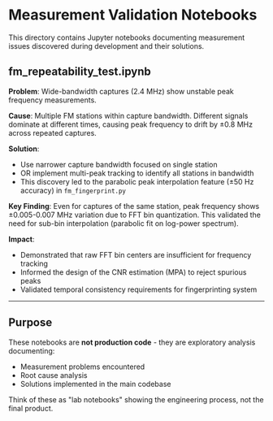 # Measurement Validation Notebooks

This directory contains Jupyter notebooks documenting measurement issues discovered during development and their solutions.

## fm_repeatability_test.ipynb

**Problem**: Wide-bandwidth captures (2.4 MHz) show unstable peak frequency measurements.

**Cause**: Multiple FM stations within capture bandwidth. Different signals dominate at different times, causing peak frequency to drift by ±0.8 MHz across repeated captures.

**Solution**:
- Use narrower capture bandwidth focused on single station
- OR implement multi-peak tracking to identify all stations in bandwidth
- This discovery led to the parabolic peak interpolation feature (±50 Hz accuracy) in `fm_fingerprint.py`

**Key Finding**: Even for captures of the same station, peak frequency shows ±0.005-0.007 MHz variation due to FFT bin quantization. This validated the need for sub-bin interpolation (parabolic fit on log-power spectrum).

**Impact**:
- Demonstrated that raw FFT bin centers are insufficient for frequency tracking
- Informed the design of the CNR estimation (MPA) to reject spurious peaks
- Validated temporal consistency requirements for fingerprinting system

---

## Purpose

These notebooks are **not production code** - they are exploratory analysis documenting:
- Measurement problems encountered
- Root cause analysis
- Solutions implemented in the main codebase

Think of these as "lab notebooks" showing the engineering process, not the final product.
